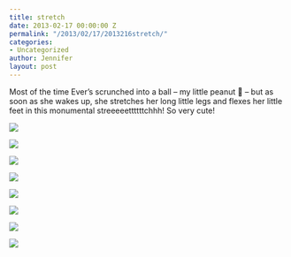 ```yaml
---
title: stretch
date: 2013-02-17 00:00:00 Z
permalink: "/2013/02/17/2013216stretch/"
categories:
- Uncategorized
author: Jennifer
layout: post
---
```


Most of the time Ever&#8217;s scrunched into a ball &#8211; my little peanut 🙂 &#8211; but as soon as she wakes up, she stretches her long little legs and flexes her little feet in this monumental streeeeettttttchhh! So very cute!</p>

![](/assets/images/stretch/2013-01-14+15.59.10.jpg)

<div class="image-gallery-wrapper">
  <p>
    <img src="/assets/images/stretch/2013-01-31+19.19.42.jpg" />
  </p>

  <p>
    <img src="/assets/images/stretch/2013-01-31+19.20.05.jpg" />
  </p>

  <p>
    <img src="/assets/images/stretch/2013-02-06+20.34.01.jpg" />
  </p>

  <p>
    <img src="/assets/images/stretch/2013-02-06+20.34.08.jpg" />
  </p>

  <p>
    <img src="/assets/images/stretch/2013-02-06+20.35.01.jpg" />
  </p>

  <p>
    <img src="/assets/images/stretch/2013-02-06+20.34.08.jpg" />
  </p>

  <p>
    <img src="/assets/images/stretch/2013-02-06+20.34.19.jpg" />
  </p>
</div>
